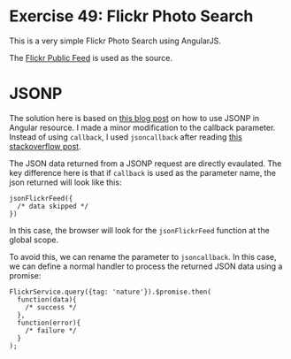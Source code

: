 # Exercise 49: Flickr Photo Search

This is a very simple Flickr Photo Search using AngularJS.

The [Flickr Public Feed](https://www.flickr.com/services/feeds/docs/photos_public/) is used as the source. 

# JSONP
The solution here is based on [this blog post](http://www.bennadel.com/blog/2610-using-jsonp-with-resource-in-angularjs.htm) on how to use JSONP in Angular resource. I made a minor modification to the callback parameter. Instead of using `callback`, I used `jsoncallback` after reading [this stackoverflow post](http://stackoverflow.com/questions/16362205/jsonflickrfeed-not-defined-when-query-flickr-api).

The JSON data returned from a JSONP request are directly evaulated. The key difference here is that if `callback` is used as the parameter name, the json returned will look like this:
```
jsonFlickrFeed({
  /* data skipped */
})
```
In this case, the browser will look for the `jsonFlickrFeed` function at the global scope.

To avoid this, we can rename the parameter to `jsoncallback`. In this case, we can define a normal handler to process the returned JSON data using a promise:
```
FlickrService.query({tag: 'nature'}).$promise.then(
  function(data){
    /* success */
  },
  function(error){
    /* failure */
  }
);
```
